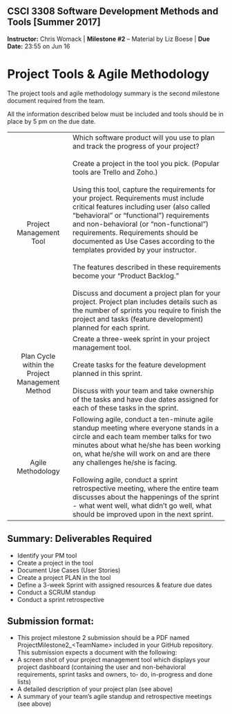 ## CSCI 3308 Software Development Methods and Tools [Summer 2017]

**Instructor:** Chris Womack | **Milestone #2** – Material by Liz Boese | **Due Date:** 23:55 on Jun 16

# Project Tools & Agile Methodology

The project tools and agile methodology summary is the second milestone document required from the team.

All the information described below must be included and tools should be in place by 5 pm on the due date.

| | |
|:---:|:--- |
| Project Management Tool | Which software product will you use to plan and track the progress of your project? <br><br> Create a project in the tool you pick. (Popular tools are Trello and Zoho.) <br><br> Using this tool, capture the requirements for your project. Requirements must include critical features including user (also called “behavioral” or “functional”) requirements and non-behavioral (or “non-functional”) requirements. Requirements should be documented as Use Cases according to the templates provided by your instructor. <br><br> The features described in these requirements become your “Product Backlog.” <br><br> Discuss and document a project plan for your project. Project plan includes details such as the number of sprints you require to finish the project and tasks (feature development) planned for each sprint. |
| Plan Cycle within the Project Management Method |Create a three-week sprint in your project management tool. <br><br> Create tasks for the feature development planned in this sprint. <br><br> Discuss with your team and take ownership of the tasks and have due dates assigned for each of these tasks in the sprint.|
| Agile Methodology | Following agile, conduct a ten-minute agile standup meeting where everyone stands in a circle and each team member talks for two minutes about what he/she has been working on, what he/she will work on and are there any challenges he/she is facing. <br><br> Following agile, conduct a sprint retrospective meeting, where the entire team discusses about the happenings of the sprint - what went well, what didn’t go well, what should be improved upon in the next sprint. |

## Summary: Deliverables Required

- Identify your PM tool
- Create a project in the tool
- Document Use Cases (User Stories)
- Create a project PLAN in the tool
- Define a 3-week Sprint with assigned resources & feature due dates
- Conduct a SCRUM standup
- Conduct a sprint retrospective

## Submission format:

- This project milestone 2 submission should be a PDF named ProjectMilestone2\_\<TeamName\> included in your GitHub repository. This submission expects a document with the following:
- A screen shot of your project management tool which displays your project dashboard (containing the user and non-behavioral requirements, sprint tasks and owners, to- do, in-progress and done lists)
- A detailed description of your project plan (see above)
- A summary of your team’s agile standup and retrospective meetings (see above)
